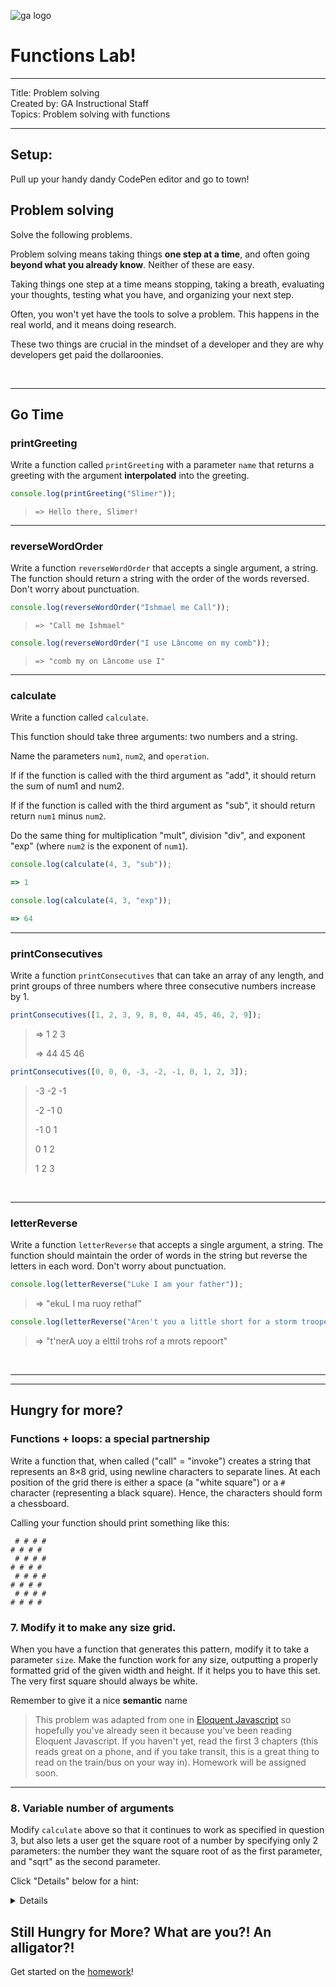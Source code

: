 ![ga logo](https://camo.githubusercontent.com/6ce15b81c1f06d716d753a61f5db22375fa684da/68747470733a2f2f67612d646173682e73332e616d617a6f6e6177732e636f6d2f70726f64756374696f6e2f6173736574732f6c6f676f2d39663838616536633963333837313639306533333238306663663535376633332e706e67)

# Functions Lab!

<hr>
Title: Problem solving<br>
Created by: GA Instructional Staff<br>
Topics: Problem solving with functions<br>
<hr>

## Setup:

Pull up your handy dandy CodePen editor and go to town! 

## Problem solving

Solve the following problems.

Problem solving means taking things **one step at a time**, and often going **beyond what you already know**. Neither of these are easy.

Taking things one step at a time means stopping, taking a breath, evaluating your thoughts, testing what you have, and organizing your next step.

Often, you won't yet have the tools to solve a problem. This happens in the real world, and it means doing research. 

These two things are crucial in the mindset of a developer and they are why developers get paid the dollaroonies.

<br>
<hr>

## Go Time

### printGreeting

Write a function called `printGreeting` with a parameter `name` that returns a greeting with the argument **interpolated** into the greeting.

```javascript
console.log(printGreeting("Slimer"));
```

> `=> Hello there, Slimer!`

<hr>

### reverseWordOrder

Write a function `reverseWordOrder` that accepts a single argument, a string. The function should return a string with the order of the words reversed. Don't worry about punctuation.

```javascript
console.log(reverseWordOrder("Ishmael me Call"));
```

> `=> "Call me Ishmael"`


```js
console.log(reverseWordOrder("I use Lâncome on my comb"));
```

> `=> "comb my on Lâncome use I"`


<hr>

### calculate

Write a function called `calculate`.

This function should take three arguments: two numbers and a string.

Name the parameters `num1`, `num2`, and `operation`.

If if the function is called with the third argument as "add", it should return the sum of num1 and num2.

If if the function is called with the third argument as "sub", it should return return `num1` minus `num2`.

Do the same thing for multiplication "mult", division "div", and exponent "exp" (where `num2` is the exponent of `num1`).

```javascript
console.log(calculate(4, 3, "sub"));

=> 1
```

```javascript
console.log(calculate(4, 3, "exp"));

=> 64
```

<hr>

### printConsecutives
 
Write a function `printConsecutives` that can take an array of any length, and print groups of three numbers where three consecutive numbers increase by 1.

```javascript
printConsecutives([1, 2, 3, 9, 8, 0, 44, 45, 46, 2, 9]);
```
> => 1 2 3
> 
> => 44 45 46

```javascript
printConsecutives([0, 0, 0, -3, -2, -1, 0, 1, 2, 3]);
```

> -3 -2 -1
> 
> -2 -1 0
> 
> -1 0 1
> 
> 0 1 2
> 
> 1 2 3

<br>
<hr>

### letterReverse

Write a function `letterReverse` that accepts a single argument, a string. The function should maintain the order of words in the string but reverse the letters in each word. Don't worry about punctuation.

```javascript
console.log(letterReverse("Luke I am your father"));
```
> => "ekuL I ma ruoy rethaf"

```javascript
console.log(letterReverse("Aren't you a little short for a storm trooper"));
```

> => "t'nerA uoy a elttil trohs rof a mrots repoort"

<br>
<hr>
<hr>

## Hungry for more?

### Functions + loops: a special partnership 

Write a function that, when called ("call" = "invoke") creates a string that represents an 8×8 grid, using newline characters to separate lines. At each position of the grid there is either a space (a "white square") or a `#` character (representing a black square). Hence, the characters should form a chessboard.

Calling your function should print something like this:

```
 # # # #
# # # # 
 # # # #
# # # # 
 # # # #
# # # # 
 # # # #
# # # #
```

### 7. Modify it to make any size grid.

When you have a function that generates this pattern, modify it to take a parameter `size`.  Make the function work for any size, outputting a properly formatted grid of the given width and height.  If it helps you to have this set. The very first square should always be white.

Remember to give it a nice **semantic** name

> This problem was adapted from one in [Eloquent Javascript](http://eloquentjavascript.net/02_program_structure.html#p_1pkxSCSkVg) so hopefully you've already seen it because you've been reading Eloquent Javascript. If you haven't yet, read the first 3 chapters (this reads great on a phone, and if you take transit, this is a great thing to read on the train/bus on your way in).  Homework will be assigned soon. 

<hr>

### 8. Variable number of arguments

Modify `calculate` above so that it continues to work as specified in question 3, but also lets a user get the square root of a number by specifying only 2 parameters: the number they want the square root of as the first parameter, and "sqrt" as the second parameter.

Click "Details" below for a hint:

<details>
Hint: use `typeof` 
</details>

## Still Hungry for More? What are you?! An alligator?!
Get started on the [homework](https://git.generalassemb.ly/wc-seir-726/functions-scope-hw)!
